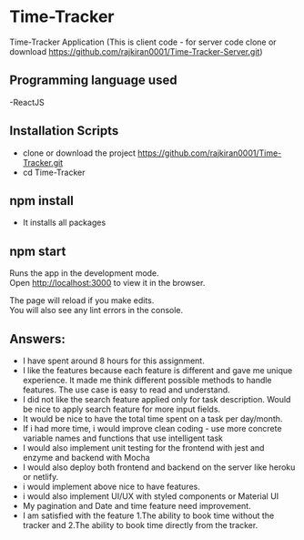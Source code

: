# Time-Tracker

Time-Tracker Application (This is client code - for server code clone or download https://github.com/rajkiran0001/Time-Tracker-Server.git)

## Programming language used

-ReactJS

## Installation Scripts

- clone or download the project https://github.com/rajkiran0001/Time-Tracker.git
- cd Time-Tracker
 
## npm install

- It installs all packages

## npm start

Runs the app in the development mode.<br />
Open [http://localhost:3000](http://localhost:3000) to view it in the browser.

The page will reload if you make edits.<br />
You will also see any lint errors in the console.

## Answers:

- I have spent around 8 hours for this assignment.
- I like the features because each feature is different and gave me unique experience. It made me think different possible methods to handle features. The use case is easy to read and understand.
- I did not like the search feature applied only for task description. Would be nice to apply search feature for more input fields.
- It would be nice to have the total time spent on a task per day/month.
- If i had more time, i would improve clean coding - use more concrete variable names and functions that use intelligent task
- I would also implement unit testing for the frontend with jest and enzyme and backend with Mocha
- I would also deploy both frontend and backend on the server like heroku or netlify.
- i would implement above nice to have features.
- i would also implement UI/UX with styled components or Material UI
- My pagination and Date and time feature need improvement.
- I am satisfied with the feature 1.The ability to book time without the tracker and 2.The ability to book time directly from the tracker.
